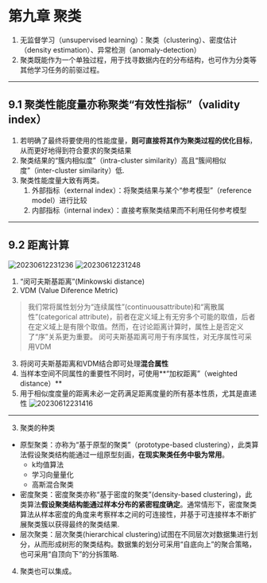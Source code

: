 # 第九章 聚类

1. 无监督学习（unsupervised learning）：聚类（clustering）、密度估计（density estimation）、异常检测（anomaly-detection）
2. 聚类既能作为一个单独过程，用于找寻数据内在的分布结构，也可作为分类等其他学习任务的前驱过程。

----------------------------------------------------
## 9.1 聚类性能度量亦称聚类“有效性指标”（validity index）
1. 若明确了最终将要使用的性能度量，**则可直接将其作为聚类过程的优化目标**，从而更好地得到符合要求的聚类结果
2. 聚类结果的“簇内相似度”（intra-cluster similarity）高且“簇间相似度”（inter-cluster similarity）低.
3. 聚类性能度量大致有两类。
   1. 外部指标（external index）：将聚类结果与某个“参考模型”（reference model）进行比较
   2. 内部指标（internal index）：直接考察聚类结果而不利用任何参考模型

-------------------------------------------------------
## 9.2 距离计算
![20230612231236](https://cdn.jsdelivr.net/gh/Corner430/Picture1/images/20230612231236.png)
![20230612231248](https://cdn.jsdelivr.net/gh/Corner430/Picture1/images/20230612231248.png)

1. “闵可夫斯基距离”(Minkowski distance)
2. VDM (Value Diference Metric)

> 我们常将属性划分为“连续属性”(continuousattribute)和“离散属性”(categorical attribute)，前者在定义域上有无穷多个可能的取值，后者在定义域上是有限个取值。然而，在讨论距离计算时，属性上是否定义了“序”关系更为重要。
> 闵可夫斯基距离可用于有序属性，对无序属性可采用VDM

3. 将闵可夫斯基距离和VDM结合即可处理**混合属性**
4. 当样本空间不同属性的重要性不同时，可使用**“加权距离”（weighted distance）**
5. 用于相似度度量的距离未必一定药满足距离度量的所有基本性质，尤其是直递性
![20230612231416](https://cdn.jsdelivr.net/gh/Corner430/Picture1/images/20230612231416.png)

-----------------------------------------------------------------------------------------
3. 聚类的种类
- 原型聚类：亦称为“基于原型的聚类”（prototype-based clustering），此类算法假设聚类结构能通过一组原型刻画，**在现实聚类任务中极为常用**。
  - k均值算法
  - 学习向量量化
  - 高斯混合聚类
- 密度聚类：密度聚类亦称“基于密度的聚类”(density-based clustering)，此类算法**假设聚类结构能通过样本分布的紧密程度确定**。通常情形下，密度聚类算法从样本密度的角度来考察样本之间的可连接性，并基于可连接样本不断扩展聚类簇以获得最终的聚类结果.
- 层次聚类：层次聚类(hierarchical clustering)试图在不同层次对数据集进行划分，从而形成树形的聚类结构。数据集的划分可采用“自底向上”的聚合策略，也可采用“自顶向下”的分拆策略.

4. 聚类也可以集成。